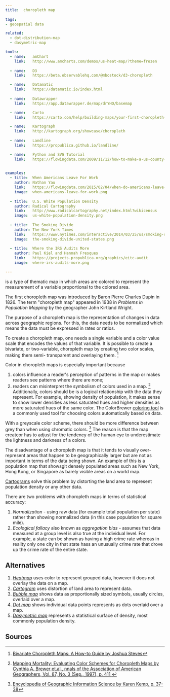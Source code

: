 ```yaml
---
title:  choropleth map
  
tags:
- geospatial data

related:
  - dot-distribution-map
  - dasymetric-map

tools:
  - name:   amChart
    link:   http://www.amcharts.com/demos/us-heat-map/?theme=frozen
    
  - name:   D3
    link:   https://beta.observablehq.com/@mbostock/d3-choropleth

  - name:   Datamatic
    link:   https://datamatic.io/index.html
 
  - name:   Datawrapper
    link:   https://app.datawrapper.de/map/drYHO/basemap

  - name:   Carto
    link:   https://carto.com/help/building-maps/your-first-choropleth-map

  - name:   Kartograph
    link:   http://kartograph.org/showcase/choropleth
  
  - name:   Landline
    link:   https://propublica.github.io/landline/

  - name:   Python and SVG Tutorial
    link:   https://flowingdata.com/2009/11/12/how-to-make-a-us-county-thematic-map-using-free-tools/
    

examples:
  - title:  When Americans Leave For Work
    author: Nathan Yau
    link:   https://flowingdata.com/2015/02/04/when-do-americans-leave-for-work/
    image:  when-americans-leave-for-work.png
    
  - title:  U.S. White Population Density
    author: Radical Cartography
    link:   http://www.radicalcartography.net/index.html?wikicensus
    image:  us-white-population-density.png
    
  - title:  The Smoking Divide
    author: The New York Times
    link:   https://www.nytimes.com/interactive/2014/03/25/us/smoking-rate-map.html
    image:  the-smoking-divide-united-states.png
  
  - title:  Where the IRS Audits More
    author: Paul Kiel and Hannah Fresques
    link:   https://projects.propublica.org/graphics/eitc-audit
    image:  where-irs-audits-more.png

---
```


is a type of thematic map in which areas are colored to represent the measurement of a variable proportional to the colored area.

<!--more-->

The first choropleth map was introduced by Baron Pierre Charles Dupin in 1826. The term "choropleth map" appeared in 1938 in <cite>Problems in Population Mapping</cite> by the geographer John Kirtland Wright.

The purpose of a choropleth map is the representation of changes in data across geographic regions. For this, the data needs to be normalized which means the data must be expressed in rates or ratios.

To create a choropleth map, one needs a single variable and a color value scale that encodes the values of that variable. It is possible to create a bivariate, or two-variable, choropleth map by creating two color scales, making them semi- transparent and overlaying them. [^stevens]

Color in choropleth maps is especially important because
1. colors influence a reader's perception of patterns in the map or makes readers see patterns where there are none;
2. readers can misinterpret the symbolism of colors used in a map. [^brewer] Additionally, colors should be is a logical relationship with the data they represent. For example, showing density of population, it makes sense to show lower densities as less saturated hues and higher densities as more saturated hues of the same color. The ColorBrewer [coloring tool](http://colorbrewer2.org/#type=sequential&scheme=BuGn&n=3) is a commonly used tool for choosing colors automatically based on data.

With a greyscale color scheme,  there should be more difference between grey than when using chromatic colors. [^kemp] The reason is that the map createor has to adjust for the tendency of the human eye to underestimate the lightness and darkness of a colors.

The disadvantage of a choropleth map is that it tends to visually over-represent areas that happen to be geographically larger but are not as important in terms of the data being shown. An example of this is a population map that showsgit densely populated areas such as New York, Hong Kong, or Singapore as barely visible areas on a world map. 

[Cartograms](/cartogram) solve this problem by distorting the land area to represent population density or any other data.

There are two problems with choropleth maps in terms of statistical accuracy:
1. *Normalization* - using raw data (for example total population per state) rather than showing normalized data (in this case population for square mile).
2. *Ecological fallacy* also known as *aggregation bias* - assumes that data measured at a group level is also true at the individual level. For example, a state can be shown as having a high crime rate whereas in reality only one city in that state hass an unusually crime rate that drove up the crime rate of the entire state.

## Alternatives

1. [*Heatmap*](/heatmap) uses color to represent grouped data, however it does not overlay the data on a map.
2. [*Cartogram*](/cartogram) uses distortion of land area to represent data.
3. [*Bubble map*](/bubble-map) shows data as proportionally sized symbols, usually circles, overlaid over a map.
4. [*Dot map*](/dot-map) shows individual data points represents as dots overlaid over a map.
5. [*Dasymetric map*](/dasymetric-map) represents a statistical surface of density, most commonly population density.

## Sources

[^brewer]: [Mapping Mortality: Evaluating Color Schemes for Choropleth Maps by Cynthia A. Brewer et.al., nnals of the Association of American Geographers, Vol. 87, No. 3 (Sep., 1997), p. 411 ](https://www.jstor.org/stable/2564061?seq=1#page_scan_tab_contents)

[^kemp]: [Encyclopedia of Geographic Information Science by Karen Kemp, p. 37-38](https://books.google.fr/books?id=FrUQHIzXK6EC&pg=PT63&dq=choropleth&hl=en&sa=X&ved=0ahUKEwivhuO7-tHhAhXJxosBHV7-Cf0Q6AEIOzAD#v=onepage&q=choropleth&f=false)

[^scolum]: "Thematic Cartography and Geovisualization" by T. Slocum, et.al., 2009, 3rd ed, pages 85–86. Pearson Prentice Hall: Upper Saddle River, NJ.

[^stevens]: [Bivariate Choropleth Maps: A How-to Guide by Joshua Steves](http://www.joshuastevens.net/cartography/make-a-bivariate-choropleth-map/)


